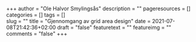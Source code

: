 +++
author = "Ole Halvor Smylingsås"
description = ""
pageresources = []
categories = []
tags = []     
slug = ""
title = "Gjennomgang av grid area design"
date = 2021-07-08T21:42:36+02:00
draft = "false"
featuretext = ""
featureimg = ""
comments = "false"
+++